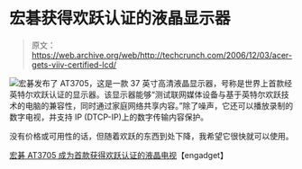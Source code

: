 # 宏碁获得欢跃认证的液晶显示器

> 原文：<https://web.archive.org/web/http://techcrunch.com/2006/12/03/acer-gets-viiv-certified-lcd/>

![](img/ddeea67c7839e4304c09fbf63b9316f0.png)宏碁发布了 AT3705，这是一款 37 英寸高清液晶显示器，号称是世界上首款经英特尔欢跃认证的显示器。该显示器能够“测试联网媒体设备与基于英特尔欢跃技术的电脑的兼容性，同时通过家庭网络共享内容。”除了噪声，它还可以播放录制的数字电视，并支持 IP (DTCP-IP)上的数字传输内容保护。

没有价格或可用性的话，但随着欢跃的东西到处下降，我希望它很快就可以使用。

 [宏碁 AT3705 成为首款获得欢跃认证的液晶电视](https://web.archive.org/web/20150926051416/http://www.engadget.com/2006/12/03/acers-at3705-becomes-first-lcd-tv-to-receive-viiv-certification/)【engadget】